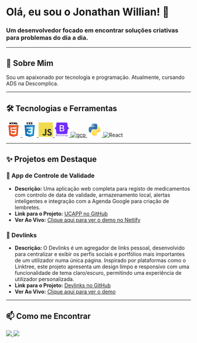 # Olá, eu sou o Jonathan Willian! 👋

### Um desenvolvedor focado em encontrar soluções criativas para problemas do dia a dia.

---

## 🚀 Sobre Mim

Sou um apaixonado por tecnologia e programação. Atualmente, cursando ADS na Descomplica.

---

## 🛠️ Tecnologias e Ferramentas

<p align="left">
  <a href="https://developer.mozilla.org/en-US/docs/Web/HTML" target="_blank" rel="noreferrer">
    <img src="https://raw.githubusercontent.com/devicons/devicon/master/icons/html5/html5-original-wordmark.svg" alt="html5" width="40" height="40"/>
  </a>
  <a href="https://developer.mozilla.org/en-US/docs/Web/CSS" target="_blank" rel="noreferrer">
    <img src="https://raw.githubusercontent.com/devicons/devicon/master/icons/css3/css3-original-wordmark.svg" alt="css3" width="40" height="40"/>
  </a>
  <a href="https://developer.mozilla.org/en-US/docs/Web/JavaScript" target="_blank" rel="noreferrer">
    <img src="https://raw.githubusercontent.com/devicons/devicon/master/icons/javascript/javascript-original.svg" alt="javascript" width="40" height="40"/>
  </a>
  <a href="https://getbootstrap.com" target="_blank" rel="noreferrer">
    <img src="https://raw.githubusercontent.com/devicons/devicon/master/icons/bootstrap/bootstrap-plain-wordmark.svg" alt="bootstrap" width="40" height="40"/>
  </a>
  <a href="https://cloud.google.com" target="_blank" rel="noreferrer">
    <img src="https://www.vectorlogo.zone/logos/google_cloud/google_cloud-icon.svg" alt="gcp" width="40" height="40"/>
  </a>
  <a href="https://www.python.org" target="_blank" rel="noreferrer"> 
    <img src="https://raw.githubusercontent.com/devicons/devicon/master/icons/python/python-original.svg" alt="python" width="40" height="40"/> 
  </a>
  <img src="https://cdn.simpleicons.org/react/61DAFB" alt="React" width="40" height="40"/>
</p>

---

## ✨ Projetos em Destaque

### 📱 App de Controle de Validade
- **Descrição:** Uma aplicação web completa para registo de medicamentos com controlo de data de validade, armazenamento local, alertas inteligentes e integração com a Agenda Google para criação de lembretes.
- **Link para o Projeto:** [UCAPP no GitHub](https://github.com/JONIS7/UCAPP)
- **Ver Ao Vivo:** [Clique aqui para ver o demo no Netlify](https://appuc.netlify.app/)

### 🔗 Devlinks
- **Descrição:** O Devlinks é um agregador de links pessoal, desenvolvido para centralizar e exibir os perfis sociais e portfólios mais importantes de um utilizador numa única página. Inspirado por plataformas como o Linktree, este projeto apresenta um design limpo e responsivo com uma funcionalidade de tema claro/escuro, permitindo uma experiência de utilizador personalizada.
- **Link para o Projeto:** [Devlinks no GitHub](https://github.com/JONIS7/Dev-links)
- **Ver Ao Vivo:** [Clique aqui para ver o demo](https://jonis7.github.io/Dev-links/)
---

## 📫 Como me Encontrar

<p align="left">
  <a href="mailto:jonisehis7@gmail.com">
    <img src="https://img.shields.io/badge/Gmail-D14836?style=for-the-badge&logo=gmail&logoColor=white" />
  </a>
  <a href="https://www.linkedin.com/in/jonathanwillian7">
    <img src="https://img.shields.io/badge/LinkedIn-0077B5?style=for-the-badge&logo=linkedin&logoColor=white" />
  </a>
</p>
